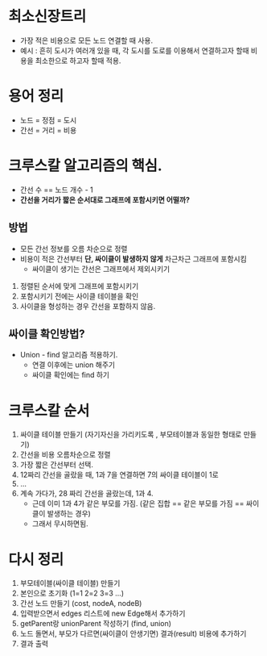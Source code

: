 # 최소신장트리
- 가장 적은 비용으로 모든 노드 연결할 때 사용.
- 예시 : 흔히 도시가 여러개 있을 때, 각 도시를 도로를 이용해서 연결하고자 할때 비용을 최소한으로 하고자 할때 적용.

# 용어 정리
- 노드 = 정점 = 도시
- 간선 = 거리 = 비용

# 크루스칼 알고리즘의 핵심.
- 간선 수 == 노드 개수 - 1
- **간선을 거리가 짧은 순서대로 그래프에 포함시키면 어떨까?**


## 방법 
- 모든 간선 정보를 오름 차순으로 정렬
- 비용이 적은 간선부터 **단, 싸이클이 발생하지 않게** 차근차근 그래프에 포함시킴
    - 싸이클이 생기는 간선은 그래프에서 제외시키기

1. 정렬된 순서에 맞게 그래프에 포함시키기
2. 포함시키기 전에는 사이클 테이블을 확인
3. 사이클을 형성하는 경우 간선을 포함하지 않음.

## 싸이클 확인방법?
- Union - find  알고리즘 적용하기.
  - 연결 이후에는 union 해주기
  - 싸이클 확인에는 find 하기


# 크루스칼 순서
1. 싸이클 테이블 만들기 (자기자신을 가리키도록 , 부모테이블과 동일한 형태로 만들기)
2. 간선을 비용 오름차순으로 정렬
3. 가장 짧은 간선부터 선택.
4. 12짜리 간선을 골랐을 때, 1과 7을 연결하면 7의 싸이클 테이블이 1로
5. ...
6. 계속 가다가, 28 짜리 간선을 골랐는데, 1과 4.
   - 근데 이미 1과 4가 같은 부모를 가짐.  (같은 집합 == 같은 부모를 가짐 == 싸이클이 발생하는 경우)
   - 그래서 무시하면됨.


# 다시 정리
1. 부모테이블(싸이클 테이블) 만들기
2. 본인으로 초기화 (1=1 2=2 3=3 ...)
3. 간선 노드 만들기 (cost, nodeA, nodeB)
4. 입력받으면서 edges 리스트에 new Edge해서 추가하기
5. getParent랑 unionParent 작성하기 (find, union)
6. 노드 돌면서, 부모가 다르면(싸이클이 안생기면) 결과(result) 비용에 추가하기
7. 결과 출력